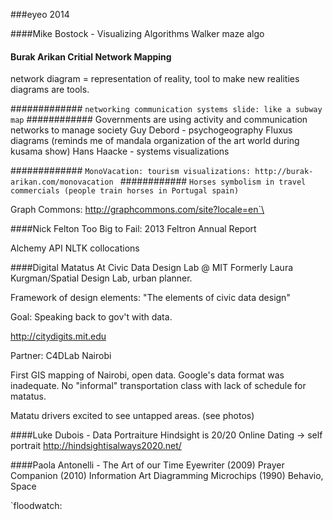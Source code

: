 ###eyeo 2014

####Mike Bostock - Visualizing Algorithms
Walker maze algo

#### Burak Arikan Critial Network Mapping
network diagram = representation of reality, tool to make new realities
diagrams are tools.

#############
`networking communication systems slide: like a subway map`
############
Governments are using activity and communication networks to manage society
Guy Debord - psychogeography
Fluxus diagrams
(reminds me of mandala organization of the art world during kusama show)
Hans Haacke - systems visualizations

#############
`MonoVacation: tourism visualizations: http://burak-arikan.com/monovacation `
############
`Horses symbolism in travel commercials (people train horses in Portugal spain)`

Graph Commons: http://graphcommons.com/site?locale=en`\

####Nick Felton Too Big to Fail: 2013 Feltron Annual Report

Alchemy API
NLTK collocations

####Digital Matatus
At Civic Data Design Lab @ MIT
Formerly Laura Kurgman/Spatial Design Lab, urban planner.

Framework of design elements: "The elements of civic data design"

Goal: Speaking back to gov't with data.

http://citydigits.mit.edu

Partner: C4DLab Nairobi

First GIS mapping of Nairobi, open data. Google's data format was inadequate. No "informal" transportation class with lack of schedule for matatus.

Matatu drivers excited to see untapped areas. (see photos)

####Luke Dubois - Data Portraiture
Hindsight is 20/20
Online Dating -> self portrait
<http://hindsightisalways2020.net/>

####Paola Antonelli - The Art of our Time
Eyewriter (2009)
Prayer Companion (2010)
Information Art Diagramming Microchips (1990)
Behavio, Space

`floodwatch: 